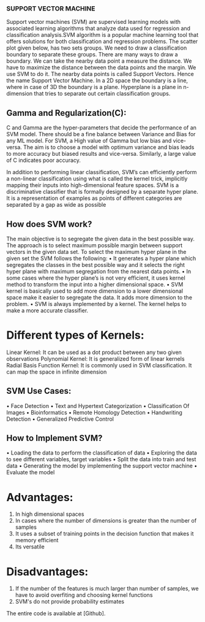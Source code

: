 ### SUPPORT VECTOR MACHINE

Support vector machines (SVM) are supervised learning models with associated learning algorithms that analyze data used for regression and classification analysis.SVM algorithm is a popular machine learning tool that offers solutions for both classification and regression problems.
The scatter plot given below, has two sets groups. We need to draw a classification boundary to separate these groups. There are many ways to draw a boundary. We can take the nearby data point a measure the distance. We have to maximize the distance between the data points and the margin. We use SVM to do it. The nearby data points is called Support Vectors. Hence the name Support Vector Machine. In a 2D space the boundary is a line, where in case of 3D the boundary is a plane. Hyperplane is a plane in n-dimension that tries to separate out certain classification groups.


 
## Gamma and Regularization(C):
C and Gamma are the hyper-parameters that decide the performance of an SVM model. There should be a fine balance between Variance and Bias for any ML model. For SVM, a High value of Gamma but low bias and vice-versa. The aim is to choose a model with optimum variance and bias leads to more accuracy but biased results and vice-versa. Similarly, a large value of C indicates poor accuracy. 

In addition to performing linear classification, SVM’s can efficiently perform a non-linear classification using what is called the kernel trick, implicitly mapping their inputs into high-dimensional feature spaces. SVM is a discriminative classifier that is formally designed by a separate hyper plane. It is a representation of examples as points of different categories are separated by a gap as wide as possible

## How does SVM work?
The main objective is to segregate the given data in the best possible way. The approach is to select maximum possible margin between support vectors in the given data set.
To select the maximum hyper plane in the given set the SVM follows the following:
•	It generates a hyper plane which segregates the classes in the best possible way and it selects the right hyper plane with maximum segregation from the nearest data points.
•	In some cases where the hyper plane’s is not very efficient, it uses kernel method to transform the input into a higher dimensional space.
•	SVM kernel is basically used to add more dimension to a lower dimensional space make it easier to segregate the data. It adds more dimension to the problem.
•	SVM is always implemented by a kernel. The kernel helps to make a more accurate classifier.

# Different types of Kernels: 
Linear Kernel: It can be used as a dot product between any two given observations
Polynomial Kernel: It is generalized form of linear kernels
Radial Basis Function Kernel: It is commonly used in SVM classification. It can map the space in infinite dimension

## SVM Use Cases: 
•	Face Detection
•	Text and Hypertext Categorization
•	Classification Of Images
•	Bioinformatics
•	Remote Homology Detection
•	Handwriting Detection 
•	Generalized Predictive Control

## How to Implement SVM? 
•	Loading the data to perform the classification of data
•	Exploring the data to see different variables, target variables
•	Split the data into train and test data
•	Generating the model by implementing the support vector machine
•	Evaluate the model

# Advantages: 
1. In high dimensional spaces
2. In cases where the number of dimensions is greater than the number of samples
3. It uses a subset of training points in the decision function that makes it memory efficient
4.  Its versatile

# Disadvantages:
1. If the number of the features is much larger than number of samples, we have to avoid overfiting and choosing kernel functions
2. SVM's do not provide probability estimates

The entire code is available at [Github].



